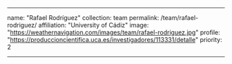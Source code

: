 ---

name: "Rafael Rodríguez"
collection: team
permalink: /team/rafael-rodriguez/
affiliation: "University of Cádiz"
image: "https://weathernavigation.com/images/team/rafael-rodriguez.jpg"
profile: "https://produccioncientifica.uca.es/investigadores/113331/detalle"
priority: 2

---